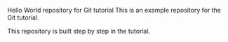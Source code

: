 Hello World repository for Git tutorial This is an example repository for the Git tutorial.

This repository is built step by step in the tutorial.
